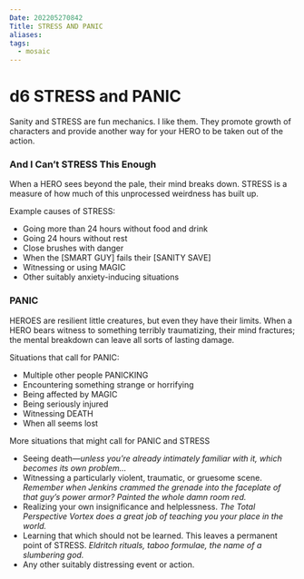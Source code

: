 ```yaml
---
Date: 202205270842
Title: STRESS AND PANIC
aliases: 
tags:
  - mosaic
---
```

# d6 STRESS and PANIC
Sanity and STRESS are fun mechanics. I like them. They promote growth of characters and provide another way for your HERO to be taken out of the action.

### And I Can’t STRESS This Enough
When a HERO sees beyond the pale, their mind breaks down. STRESS is a measure of how much of this unprocessed weirdness has built up.

Example causes of STRESS:
- Going more than 24 hours without food and drink
- Going 24 hours without rest
- Close brushes with danger
- When the [SMART GUY] fails their [SANITY SAVE]
- Witnessing or using MAGIC
- Other suitably anxiety-inducing situations

### PANIC
HEROES are resilient little creatures, but even they have their limits. When a HERO bears witness to something terribly traumatizing, their mind fractures; the mental breakdown can leave all sorts of lasting damage.

Situations that call for PANIC:
- Multiple other people PANICKING
- Encountering something strange or horrifying
- Being affected by MAGIC
- Being seriously injured
- Witnessing DEATH
- When all seems lost

More situations that might call for PANIC and STRESS
- Seeing death—_unless you’re already intimately familiar with it, which becomes its own problem…_
- Witnessing a particularly violent, traumatic, or gruesome scene. _Remember when Jenkins crammed the grenade into the faceplate of that guy’s power armor? Painted the whole damn room red._
- Realizing your own insignificance and helplessness. _The Total Perspective Vortex does a great job of teaching you your place in the world._
- Learning that which should not be learned. This leaves a permanent point of STRESS. _Eldritch rituals, taboo formulae, the name of a slumbering god._
- Any other suitably distressing event or action.